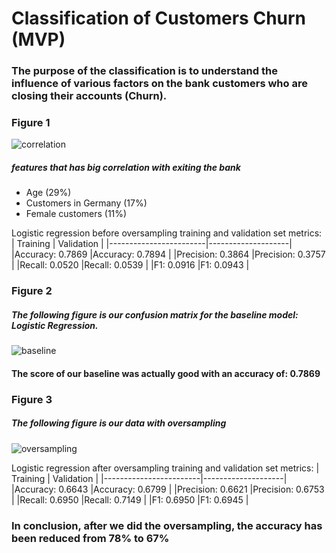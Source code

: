 # Classification of Customers Churn (MVP)
### The purpose of the classification is to understand the influence of various factors on the bank customers who are closing their accounts (Churn).


### Figure 1
![correlation](https://user-images.githubusercontent.com/93079224/146169594-d7af72af-4501-48e2-b707-04cafbb5832a.png)
##### features that has big correlation with exiting the bank
- Age (29%)
- Customers in Germany (17%)
- Female customers (11%)


Logistic regression before oversampling training and validation set metrics: 
|       Training         |    Validation      |
|------------------------|--------------------|
|Accuracy: 0.7869        |Accuracy: 0.7894    |
|Precision: 0.3864       |Precision: 0.3757   |
|Recall: 0.0520          |Recall: 0.0539      |
|F1: 0.0916              |F1: 0.0943          |


### Figure 2
##### The following figure is our confusion matrix for the baseline model: Logistic Regression.
![baseline](https://user-images.githubusercontent.com/93079224/146169511-250b9a02-5f0a-41fb-b48f-0ec0faf1e6d3.png)

#### The score of our baseline was actually good with an accuracy of: 0.7869

### Figure 3
##### The following figure is our data with oversampling
![oversampling](https://user-images.githubusercontent.com/93079224/146174338-20089757-0ded-4b50-bc48-50806eb1171e.png)

Logistic regression after oversampling training and validation set metrics: 
|       Training         |    Validation      |
|------------------------|--------------------|
|Accuracy: 0.6643        |Accuracy: 0.6799    |
|Precision: 0.6621       |Precision: 0.6753   |
|Recall: 0.6950          |Recall: 0.7149      |
|F1: 0.6950              |F1: 0.6945          |

### In conclusion, after we did the oversampling, the accuracy has been reduced from 78% to 67%
